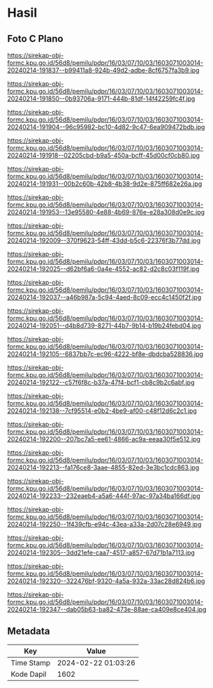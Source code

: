 # Hasil

## Foto C Plano

https://sirekap-obj-formc.kpu.go.id/56d8/pemilu/pdpr/16/03/07/10/03/1603071003014-20240214-191837--b99411a8-924b-49d2-adbe-8cf6757fa3b9.jpg

https://sirekap-obj-formc.kpu.go.id/56d8/pemilu/pdpr/16/03/07/10/03/1603071003014-20240214-191850--0b93706a-9171-444b-81df-14f42259fc4f.jpg

https://sirekap-obj-formc.kpu.go.id/56d8/pemilu/pdpr/16/03/07/10/03/1603071003014-20240214-191904--96c95982-bc10-4d82-9c47-6ea909472bdb.jpg

https://sirekap-obj-formc.kpu.go.id/56d8/pemilu/pdpr/16/03/07/10/03/1603071003014-20240214-191918--02205cbd-b9a5-450a-bcff-45d00cf0cb80.jpg

https://sirekap-obj-formc.kpu.go.id/56d8/pemilu/pdpr/16/03/07/10/03/1603071003014-20240214-191931--00b2c60b-42b8-4b38-9d2e-875ff682e26a.jpg

https://sirekap-obj-formc.kpu.go.id/56d8/pemilu/pdpr/16/03/07/10/03/1603071003014-20240214-191953--13e95580-4e88-4b69-876e-e28a308d0e9c.jpg

https://sirekap-obj-formc.kpu.go.id/56d8/pemilu/pdpr/16/03/07/10/03/1603071003014-20240214-192009--370f9623-54ff-43dd-b5c6-22376f3b77dd.jpg

https://sirekap-obj-formc.kpu.go.id/56d8/pemilu/pdpr/16/03/07/10/03/1603071003014-20240214-192025--d62bf6a6-0a4e-4552-ac82-d2c8c03f119f.jpg

https://sirekap-obj-formc.kpu.go.id/56d8/pemilu/pdpr/16/03/07/10/03/1603071003014-20240214-192037--a46b987a-5c94-4aed-8c09-ecc4c1450f2f.jpg

https://sirekap-obj-formc.kpu.go.id/56d8/pemilu/pdpr/16/03/07/10/03/1603071003014-20240214-192051--d4b8d739-8271-44b7-9b14-b19b24febd04.jpg

https://sirekap-obj-formc.kpu.go.id/56d8/pemilu/pdpr/16/03/07/10/03/1603071003014-20240214-192105--6837bb7c-ec96-4222-bf8e-dbdcba528836.jpg

https://sirekap-obj-formc.kpu.go.id/56d8/pemilu/pdpr/16/03/07/10/03/1603071003014-20240214-192122--c57f6f8c-b37a-47f4-bcf1-cb8c9b2c6abf.jpg

https://sirekap-obj-formc.kpu.go.id/56d8/pemilu/pdpr/16/03/07/10/03/1603071003014-20240214-192138--7cf95514-e0b2-4be9-af00-c48f12d6c2c1.jpg

https://sirekap-obj-formc.kpu.go.id/56d8/pemilu/pdpr/16/03/07/10/03/1603071003014-20240214-192200--207bc7a5-ee61-4866-ac9a-eeaa30f5e512.jpg

https://sirekap-obj-formc.kpu.go.id/56d8/pemilu/pdpr/16/03/07/10/03/1603071003014-20240214-192213--fa176ce8-3aae-4855-82ed-3e3bc1cdc863.jpg

https://sirekap-obj-formc.kpu.go.id/56d8/pemilu/pdpr/16/03/07/10/03/1603071003014-20240214-192233--232eaeb4-a5a6-444f-97ac-97a34ba166df.jpg

https://sirekap-obj-formc.kpu.go.id/56d8/pemilu/pdpr/16/03/07/10/03/1603071003014-20240214-192250--1f439cfb-e94c-43ea-a33a-2d07c28e6949.jpg

https://sirekap-obj-formc.kpu.go.id/56d8/pemilu/pdpr/16/03/07/10/03/1603071003014-20240214-192305--3dd21efe-caa7-4517-a857-67d71b1a7113.jpg

https://sirekap-obj-formc.kpu.go.id/56d8/pemilu/pdpr/16/03/07/10/03/1603071003014-20240214-192320--322476bf-9320-4a5a-932a-33ac28d824b6.jpg

https://sirekap-obj-formc.kpu.go.id/56d8/pemilu/pdpr/16/03/07/10/03/1603071003014-20240214-192347--dab05b63-ba82-473e-88ae-ca409e8ce404.jpg


## Metadata

| Key        | Value               |
| ---------- | ------------------- |
| Time Stamp | 2024-02-22 01:03:26 |
| Kode Dapil | 1602                |



